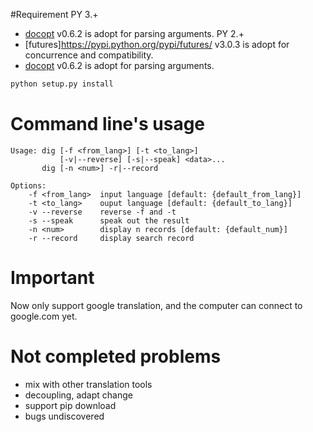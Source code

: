 #Requirement
PY 3.+
* [docopt](https://github.com/docopt/docopt) v0.6.2 is adopt for parsing arguments.
PY 2.+
* [futures]https://pypi.python.org/pypi/futures/ v3.0.3 is adopt for concurrence and compatibility.
* [docopt](https://github.com/docopt/docopt) v0.6.2 is adopt for parsing arguments.
```python
python setup.py install
```
# Command line's usage
	Usage: dig [-f <from_lang>] [-t <to_lang>]
			   [-v|--reverse] [-s|--speak] <data>...
		   dig [-n <num>] -r|--record

	Options:
		-f <from_lang>  input language [default: {default_from_lang}]
		-t <to_lang>    ouput language [default: {default_to_lang}]
		-v --reverse    reverse -f and -t
		-s --speak      speak out the result
		-n <num>        display n records [default: {default_num}]
		-r --record     display search record
		

# Important
Now only support google translation, and the computer can connect to google.com yet.

# Not completed problems
* mix with other translation tools
* decoupling, adapt change 
* support pip download
* bugs undiscovered